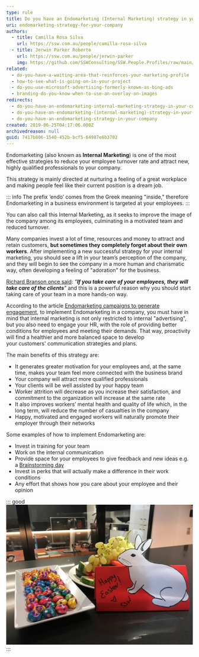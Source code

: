 ```yaml
---
type: rule
title: Do you have an Endomarketing (Internal Marketing) strategy in your company?
uri: endomarketing-strategy-for-your-company
authors:
  - title: Camilla Rosa Silva
    url: https://ssw.com.au/people/camilla-rosa-silva
  - title: Jerwin Parker Roberto
    url: https://ssw.com.au/people/jerwin-parker
    img: https://github.com/SSWConsulting/SSW.People.Profiles/raw/main/Jerwin-Parker/Images/Jerwin-Parker-Profile.jpg
related:
  - do-you-have-a-waiting-area-that-reinforces-your-marketing-profile
  - how-to-see-what-is-going-on-in-your-project
  - do-you-use-microsoft-advertising-formerly-known-as-bing-ads
  - branding-do-you-know-when-to-use-an-overlay-on-images
redirects:
  - do-you-have-an-endomarketing-internal-marketing-strategy-in-your-company
  - do-you-have-an-endomarketing-(internal-marketing)-strategy-in-your-company
  - do-you-have-an-endomarketing-strategy-in-your-company
created: 2019-06-25T04:17:06.000Z
archivedreason: null
guid: 7417b806-1540-452b-bcf5-64987e6b3702
---
```

Endomarketing (also known as **Internal Marketing**) is one of the most effective strategies to reduce your employee turnover rate and attract new, highly qualified professionals to your company. 

This strategy is mainly directed at nurturing a feeling of a great workplace and making people feel like their current position is a dream job. 

::: info
The prefix ‘endo’ comes from the Greek meaning "inside," therefore Endomarketing in a business environment is targeted at your employees. 
:::

You can also call this Internal Marketing, as it seeks to improve the image of the company among its employees, culminating in a motivated team and reduced turnover.

<!--endintro-->

Many companies invest a lot of time, resources and money to attract and retain customers, **but sometimes they completely forget about their own workers**. After implementing a new successful strategy for your internal marketing, you should see a lift in your team’s perception of the company, and they will begin to see the company in a more human and charismatic way, often developing a feeling of "adoration" for the business.

[Richard Branson once said](https://www.goodreads.com/quotes/7356284-clients-do-not-come-first-employees-come-first-if-you): *"**If you take care of your employees, they will take care of the clients**"* and this is a powerful reason why you should start taking care of your team in a more hands-on way. 

According to the article [Endomarketing campaigns to generate engagement](https://race.agency/public-relations-brazil/endomarketing-campaigns/), to implement Endomarketing in a company, you must have in mind that internal marketing is not only restricted to internal "advertising", but you also need to engage your HR, with the role of providing better conditions for employees and meeting their demands. That way, proactivity will find a healthier and more balanced space to develop your customers' communication strategies and plans.

The main benefits of this strategy are:

* It generates greater motivation for your employees and, at the same time, makes your team feel more connected with the business brand
* Your company will attract more qualified professionals
* Your clients will be well assisted by your happy team
* Worker attrition will decrease as you increase their satisfaction, and commitment to the organization will increase at the same rate
* It also improves workers’ mental health and quality of life which, in the long term, will reduce the number of casualties in the company
* Happy, motivated and engaged workers will naturally promote their employer through their networks



Some examples of how to implement Endomarketing are:

* Invest in training for your team
* Work on the internal communication
* Provide space for your employees to give feedback and new ideas e.g. a [Brainstorming day](/use-the-brains-of-your-company)
* Invest in perks that will actually make a difference in their work conditions
* Any effort that shows how you care about your employee and their opinion   

::: good
![Figure: Good example – Celebrate special dates with your team!](bunny.jpg)
:::
